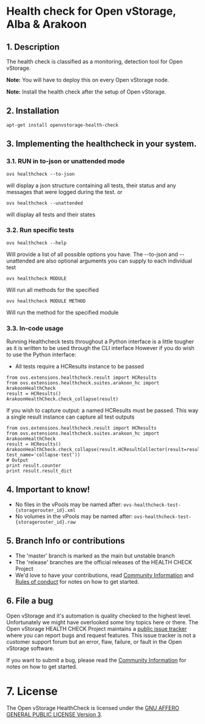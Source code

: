 # Health check for Open vStorage, Alba & Arakoon

## 1. Description

The health check is classified as a monitoring, detection tool for Open vStorage.

**Note:** You will have to deploy this on every Open vStorage node.

**Note:** Install the health check after the setup of Open vStorage.

## 2. Installation
```
apt-get install openvstorage-health-check
```
 
## 3. Implementing the healthcheck in your system. 

### 3.1. RUN in to-json or unattended mode

```
ovs healthcheck --to-json
```
will display a json structure containing all tests, their status and any messages that were logged during the test.
or 

```
ovs healthcheck --unattended
```
will display all tests and their states
### 3.2. Run specific tests
```
ovs healthcheck --help
```
Will provide a list of all possible options you have. The --to-json and --unattended are also optional arguments you can supply to each individual test

```
ovs healthcheck MODULE
```
Will run all methods for the specified

```
ovs healthcheck MODULE METHOD
```
Will run the method for the specified module
### 3.3. In-code usage

Running Healthcheck tests throughout a Python interface is a little tougher as it is written to be used through the CLI interface
However if you do wish to use the Python interface:
- All tests require a HCResults instance to be passed
```
from ovs.extensions.healthcheck.result import HCResults
from ovs.extensions.healthcheck.suites.arakoon_hc import ArakoonHealthCheck
result = HCResults()
ArakoonHealthCheck.check_collapse(result)
```
If you wish to capture output: a named HCResults must be passed. This way a single result instance can capture all test outputs
```
from ovs.extensions.healthcheck.result import HCResults
from ovs.extensions.healthcheck.suites.arakoon_hc import ArakoonHealthCheck
result = HCResults()
ArakoonHealthCheck.check_collapse(result.HCResultCollector(result=result, test_name='collapse-test'))
# Output
print result.counter
print result.result_dict
```

## 4. Important to know!
* No files in the vPools may be named after: `ovs-healthcheck-test-{storagerouter_id}.xml`
* No volumes in the vPools may be named after: `ovs-healthcheck-test-{storagerouter_id}.raw`

## 5. Branch Info or contributions
* The 'master' branch is marked as the main but unstable branch
* The 'release' branches are the official releases of the HEALTH CHECK Project
* We'd love to have your contributions, read [Community Information](CONTRIBUTION.md) and [Rules of conduct](RULES.md) for notes on how to get started.

## 6. File a bug
Open vStorage and it's automation is quality checked to the highest level.
Unfortunately we might have overlooked some tiny topics here or there.
The Open vStorage HEALTH CHECK Project maintains a [public issue tracker](https://github.com/openvstorage/openvstorage-health-check/issues)
where you can report bugs and request features.
This issue tracker is not a customer support forum but an error, flaw, failure, or fault in the Open vStorage software.

If you want to submit a bug, please read the [Community Information](CONTRIBUTION.md) for notes on how to get started.

# 7. License
The Open vStorage HealthCheck is licensed under the [GNU AFFERO GENERAL PUBLIC LICENSE Version 3](https://www.gnu.org/licenses/agpl.html).

